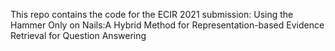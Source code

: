 This repo contains the code for the ECIR 2021 submission: Using the Hammer Only on Nails:A Hybrid Method for Representation-based  Evidence Retrieval for Question Answering
